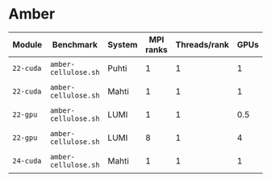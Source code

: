 # Amber

| Module    | Benchmark            | System | MPI ranks | Threads/rank | GPUs | Performance (ns/day) | Date       |
|-----------|----------------------|--------|-----------|--------------|------|----------------------|------------|
| `22-cuda` | `amber-cellulose.sh` | Puhti  | 1         | 1            | 1    | 86.53                | 2023-09-08 |
| `22-cuda` | `amber-cellulose.sh` | Mahti  | 1         | 1            | 1    | 132.87               | 2023-09-08 |
| `22-gpu`  | `amber-cellulose.sh` | LUMI   | 1         | 1            | 0.5  | 109.09               | 2023-09-15 |
| `22-gpu`  | `amber-cellulose.sh` | LUMI   | 8         | 1            | 4    | 174.97               | 2023-09-15 |
| `24-cuda` | `amber-cellulose.sh` | Mahti  | 1         | 1            | 1    | 134.09               | 2024-10-04 |
